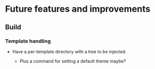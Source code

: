 Future features and improvements
================================

Build
-----

### Template handling

+ Have a per-template directory with a tree to be injected.

  - Plus a command for setting a default theme maybe?


